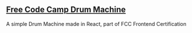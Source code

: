 ## [Free Code Camp Drum Machine](https://ozzypt.github.io/drum-machine/)

A simple Drum Machine made in React, part of FCC Frontend Certification
